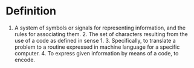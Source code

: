 # Definition

1.  A system of symbols or signals for representing information, and the
    rules for associating them. 2. The set of characters resulting from
    the use of a code as defined in sense 1. 3. Specifically, to
    translate a problem to a routine expressed in machine language for a
    specific computer. 4. To express given information by means of a
    code, to encode.
